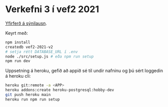# Verkefni 3 í vef2 2021

[Yfirferð á sýnilausn](https://youtu.be/jxKehIRjWa0).

Keyrt með:

```bash
npm install
createdb vef2-2021-v2
# setja rétt DATABASE_URL í .env
node ./src/setup.js # eða npm run setup
npm run dev
```

Uppsetning á heroku, gefið að appið sé til undir nafninu <APP> og þú sért loggedin á heroku cli:

```bash
heroku git:remote -a <APP>
heroku addons:create heroku-postgresql:hobby-dev
git push heroku main
heroku run npm run setup
```
